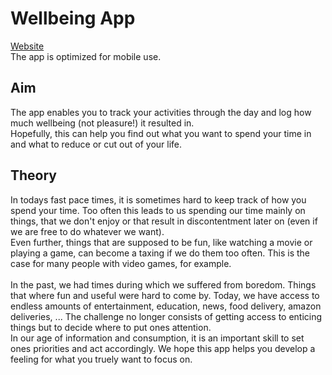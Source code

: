 # Wellbeing App
[Website](https://wellbeing-d402b.web.app/#/) <br />
The app is optimized for mobile use.

## Aim
The app enables you to track your activities through the day and log how much wellbeing (not pleasure!) it resulted in. <br />
Hopefully, this can help you find out what you want to spend your time in and what to reduce or cut out of your life.

## Theory
In todays fast pace times, it is sometimes hard to keep track of how you spend your time. Too often this leads to us spending our time mainly on things, that we don't enjoy or that result in discontentment later on (even if we are free to do whatever we want). <br />
Even further, things that are supposed to be fun, like watching a movie or playing a game, can become a taxing if we do them too often. This is the case for many people with video games, for example. <br />
<br />
In the past, we had times during which we suffered from boredom. Things that where fun and useful were hard to come by. Today, we have access to endless amounts of entertainment, education, news, food delivery, amazon deliveries, ... The challenge no longer consists of getting access to enticing things but to decide where to put ones attention. <br />
In our age of information and consumption, it is an important skill to set ones priorities and act accordingly. We hope this app helps you develop a feeling for what you truely want to focus on.
